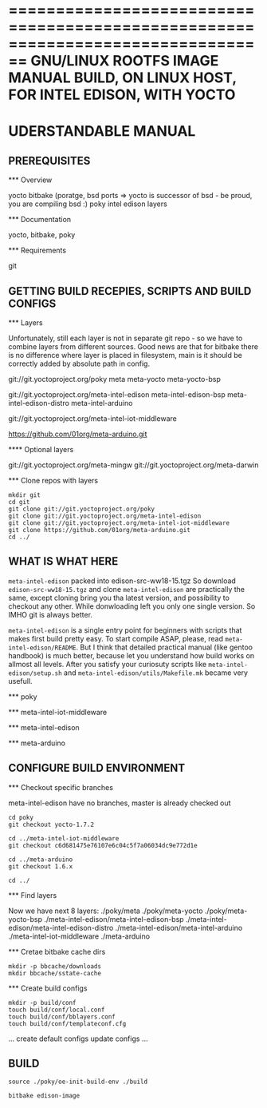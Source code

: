 
================================================================================
GNU/LINUX ROOTFS IMAGE MANUAL BUILD, ON LINUX HOST, FOR INTEL EDISON, WITH YOCTO
================================================================================
UDERSTANDABLE MANUAL
====================


PREREQUISITES
-------------

*** Overview

yocto
bitbake (poratge, bsd ports => yocto is successor of bsd - be proud, you are compiling bsd :)
poky
intel edison layers

*** Documentation

yocto, bitbake, poky

*** Requirements

git


GETTING BUILD RECEPIES, SCRIPTS AND BUILD CONFIGS
-------------------------------------------------

*** Layers

Unfortunately, still each layer is not in separate git repo - so 
we have to combine layers from different sources.
Good news are that for bitbake there is no difference where layer is
placed in filesystem, main is it should be correctly added 
by absolute path in config.

git://git.yoctoproject.org/poky
  meta
  meta-yocto
  meta-yocto-bsp

git://git.yoctoproject.org/meta-intel-edison
  meta-intel-edison-bsp
  meta-intel-edison-distro
  meta-intel-arduino

git://git.yoctoproject.org/meta-intel-iot-middleware

https://github.com/01org/meta-arduino.git

**** Optional layers

git://git.yoctoproject.org/meta-mingw
git://git.yoctoproject.org/meta-darwin

*** Clone repos with layers

	mkdir git
	cd git
	git clone git://git.yoctoproject.org/poky
	git clone git://git.yoctoproject.org/meta-intel-edison
	git clone git://git.yoctoproject.org/meta-intel-iot-middleware
	git clone https://github.com/01org/meta-arduino.git
	cd ../


WHAT IS WHAT HERE
-----------------

`meta-intel-edison` packed into edison-src-ww18-15.tgz
So download `edison-src-ww18-15.tgz` and clone `meta-intel-edison`
are practically the same, except cloning bring you tha latest version,
and possibility to checkout any other.
While donwloading left you only one single version.
So IMHO git is always better.

`meta-intel-edison` is a single entry point for beginners 
with scripts that makes first build pretty easy.
To start compile ASAP, please, read `meta-intel-edison/README`.
But I think that detailed practical manual (like gentoo handbook)
is much better, because let you understand 
how build works on allmost all levels.
After you satisfy your curiosuty scripts
like `meta-intel-edison/setup.sh` and
`meta-intel-edison/utils/Makefile.mk` became very usefull.

*** poky

*** meta-intel-iot-middleware

*** meta-intel-edison

*** meta-arduino


CONFIGURE BUILD ENVIRONMENT
---------------------------

*** Checkout specific branches

meta-intel-edison have no branches, master is already checked out

	cd poky
	git checkout yocto-1.7.2

	cd ../meta-intel-iot-middleware
	git checkout c6d681475e76107e6c04c5f7a06034dc9e772d1e

	cd ../meta-arduino
	git checkout 1.6.x

	cd ../

*** Find layers

Now we have next 8 layers:
./poky/meta
./poky/meta-yocto
./poky/meta-yocto-bsp
./meta-intel-edison/meta-intel-edison-bsp
./meta-intel-edison/meta-intel-edison-distro
./meta-intel-edison/meta-intel-arduino
./meta-intel-iot-middleware
./meta-arduino

*** Cretae bitbake cache dirs

	mkdir -p bbcache/downloads
	mkdir bbcache/sstate-cache

*** Create build configs

	mkdir -p build/conf
	touch build/conf/local.conf
	touch build/conf/bblayers.conf
	touch build/conf/templateconf.cfg

... create default configs
update configs ...


BUILD
-----

	source ./poky/oe-init-build-env ./build

	bitbake edison-image

































